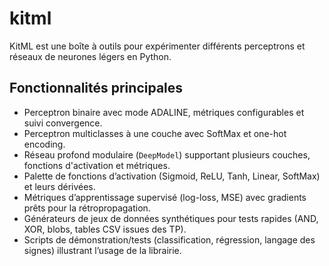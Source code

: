 # kitml

KitML est une boîte à outils pour expérimenter différents perceptrons et réseaux de neurones légers en Python.

## Fonctionnalités principales

- Perceptron binaire avec mode ADALINE, métriques configurables et suivi convergence.
- Perceptron multiclasses à une couche avec SoftMax et one-hot encoding.
- Réseau profond modulaire (`DeepModel`) supportant plusieurs couches, fonctions d'activation et métriques.
- Palette de fonctions d’activation (Sigmoid, ReLU, Tanh, Linear, SoftMax) et leurs dérivées.
- Métriques d’apprentissage supervisé (log-loss, MSE) avec gradients prêts pour la rétropropagation.
- Générateurs de jeux de données synthétiques pour tests rapides (AND, XOR, blobs, tables CSV issues des TP).
- Scripts de démonstration/tests (classification, régression, langage des signes) illustrant l’usage de la librairie.
